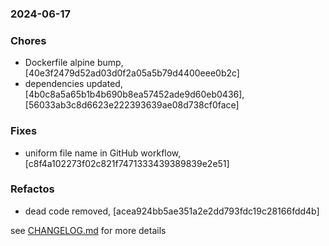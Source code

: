 ### 2024-06-17

### Chores
+ Dockerfile alpine bump, [40e3f2479d52ad03d0f2a05a5b79d4400eee0b2c]
+ dependencies updated, [4b0c8a5a65b1b4b690b8ea57452ade9d60eb0436], [56033ab3c8d6623e222393639ae08d738cf0face]

### Fixes
+ uniform file name in GitHub workflow, [c8f4a102273f02c821f7471333439389839e2e51]

### Refactos
+ dead code removed, [acea924bb5ae351a2e2dd793fdc19c28166fdd4b]

see <a href='https://github.com/mrjackwills/mealpedant_backup_server/blob/main/CHANGELOG.md'>CHANGELOG.md</a> for more details
